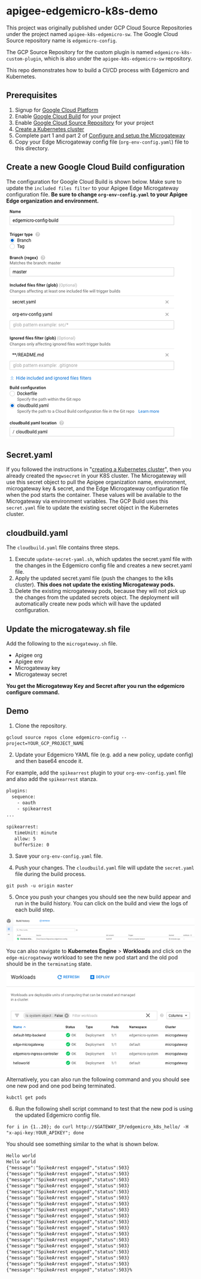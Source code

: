 # apigee-edgemicro-k8s-demo

This project was originally published under GCP Cloud Source Repositories under the project named `apigee-k8s-edgemicro-sw`.  The Google Cloud Source repository name is `edgemicro-config`.  

The GCP Source Repository for the custom plugin is named `edgemicro-k8s-custom-plugin`, which is also under the `apigee-k8s-edgemicro-sw` repository.

This repo demonstrates how to build a CI/CD process with Edgemicro and Kubernetes.

## Prerequisites
1. Signup for [Google Cloud Platform](https://cloud.google.com/)
2. Enable [Google Cloud Build](https://cloud.google.com/cloud-build/) for your project
3. Enable [Google Cloud Source Repository](https://cloud.google.com/source-repositories/) for your project
4. [Create a Kubernetes cluster](https://github.com/apigee-internal/microgateway/tree/master/kubernetes)
5. Complete part 1 and part 2 of [Configure and setup the Microgateway](https://docs.apigee.com/api-platform/microgateway/2.5.x/setting-and-configuring-edge-microgateway)
6. Copy your Edge Microgateway config file (`org-env-config.yaml`) file to this directory.  

## Create a new Google Cloud Build configuration
The configuration for Google Cloud Build is shown below. Make sure to update the `included files filter` to your Apigee Edge Microgateway configuration file. **Be sure to change `org-env-config.yaml` to your Apigee Edge organization and environment.**

![Build Configuration](images/gcp-cloud-build-config.png)

## Secret.yaml
If you followed the instructions in "[creating a Kubernetes cluster](https://github.com/apigee-internal/microgateway/tree/master/kubernetes)", then you already created the `mgwsecret` in your K8S cluster. The Microgateway will use this secret object to pull the Apigee organization name, environment, microgateway key & secret, and the Edge Microgateway configuration file when the pod starts the container.  These values will be available to the Microgateway via environment variables.  The GCP Build uses this `secret.yaml` file to update the existing secret object in the Kubernetes cluster.  

## cloudbuild.yaml
The `cloudbuild.yaml` file contains three steps.  
1. Execute `update-secret-yaml.sh`, which updates the secret.yaml file with the changes in the Edgemicro config file and creates a new secret.yaml file.
2. Apply the updated secret.yaml file (push the changes to the k8s cluster). **This does not update the existing Microgateway pods.**
3. Delete the existing microgateway pods, because they will not pick up the changes from the updated secrets object. The deployment will automatically create new pods which will have the updated configuration.  

## Update the microgateway.sh file
Add the following to the `microgateway.sh` file.
* Apigee org
* Apigee env
* Microgateway key
* Microgateway secret

**You get the Microgateway Key and Secret after you run the edgemicro configure command.**

## Demo
1. Clone the repository.
```
gcloud source repos clone edgemicro-config --project=YOUR_GCP_PROJECT_NAME
```

2. Update your Edgemicro YAML file (e.g. add a new policy, update config) and then base64 encode it.  

For example, add the `spikearrest` plugin to your `org-env-config.yaml` file and also add the `spikearrest` stanza.

```
plugins:
  sequence:
    - oauth
    - spikearrest
...

spikearrest:
   timeUnit: minute
   allow: 5
   bufferSize: 0
```


3. Save your `org-env-config.yaml` file.

4. Push your changes.  The `cloudbuild.yaml` file will update the `secret.yaml` file during the build process.

```
git push -u origin master
```

5. Once you push your changes you should see the new build appear and run in the build history.  You can click on the build and view the logs of each build step.

![build history](images/gcp-cloud-build-history.png)

You can also navigate to **Kubernetes Engine** > **Workloads** and click on the `edge-microgateway` workload to see the new pod start and the old pod should be in the `terminating` state.

![Kubernetes workloads](images/gcp-k8s-workloads.png)

Alternatively, you can also run the following command and you should see one new pod and one pod being terminated.  
```
kubctl get pods
```

6. Run the following shell script command to test that the new pod is using the updated Edgemicro config file.

```
for i in {1..20}; do curl http://$GATEWAY_IP/edgemicro_k8s_hello/ -H "x-api-key:YOUR_APIKEY"; done
```

You should see something similar to the what is shown below.
```
Hello world
Hello world
{"message":"SpikeArrest engaged","status":503}
{"message":"SpikeArrest engaged","status":503}
{"message":"SpikeArrest engaged","status":503}
{"message":"SpikeArrest engaged","status":503}
{"message":"SpikeArrest engaged","status":503}
{"message":"SpikeArrest engaged","status":503}
{"message":"SpikeArrest engaged","status":503}
{"message":"SpikeArrest engaged","status":503}
{"message":"SpikeArrest engaged","status":503}
{"message":"SpikeArrest engaged","status":503}
{"message":"SpikeArrest engaged","status":503}
{"message":"SpikeArrest engaged","status":503}
{"message":"SpikeArrest engaged","status":503}
{"message":"SpikeArrest engaged","status":503}
{"message":"SpikeArrest engaged","status":503}
{"message":"SpikeArrest engaged","status":503}
{"message":"SpikeArrest engaged","status":503}
{"message":"SpikeArrest engaged","status":503}%
```
